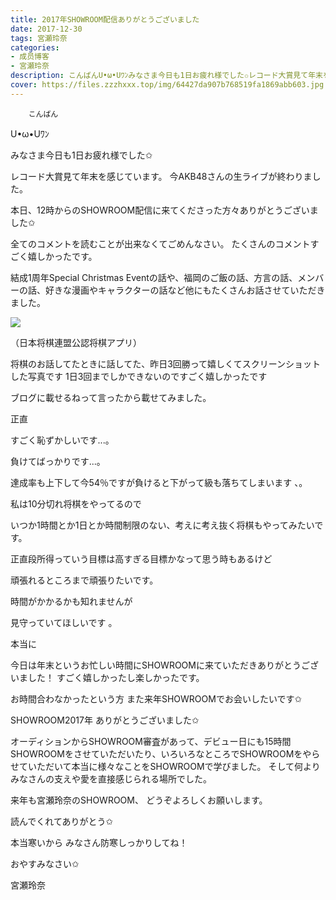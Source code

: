 ```yaml
---
title: 2017年SHOWROOM配信ありがとうございました
date: 2017-12-30
tags: 宮瀬玲奈
categories: 
- 成员博客
- 宮瀬玲奈
description: こんばんU•ω•Uﾜﾝみなさま今日も1日お疲れ様でした✩レコード大賞見て年末を感じています。今AKB48さんの生ライブが終わりました。本日、12時からのSHOWROOM配信に来て...
cover: https://files.zzzhxxx.top/img/64427da907b768519fa1869abb603.jpg 
---
```


        こんばん

U•ω•Uﾜﾝ




みなさま今日も1日お疲れ様でした✩




レコード大賞見て年末を感じています。
今AKB48さんの生ライブが終わりました。







本日、12時からのSHOWROOM配信に来てくださった方々ありがとうございました✩



全てのコメントを読むことが出来なくてごめんなさい。
たくさんのコメントすごく嬉しかったです。




結成1周年Special Christmas Eventの話や、福岡のご飯の話、方言の話、メンバーの話、好きな漫画やキャラクターの話など他にもたくさんお話させていただきました。








![](https://files.zzzhxxx.top/img/64427da907b768519fa1869abb603.jpg)

（日本将棋連盟公認将棋アプリ）





将棋のお話してたときに話してた、昨日3回勝って嬉しくてスクリーンショットした写真です
1日3回までしかできないのですごく嬉しかったです

ブログに載せるねって言ったから載せてみました。


















正直










すごく恥ずかしいです...。










負けてばっかりです...。









達成率も上下して今54％ですが負けると下がって級も落ちてしまいます 、。















私は10分切れ将棋をやってるので

いつか1時間とか1日とか時間制限のない、考えに考え抜く将棋もやってみたいです。




















正直段所得っていう目標は高すぎる目標かなって思う時もあるけど

頑張れるところまで頑張りたいです。







時間がかかるかも知れませんが

見守っていてほしいです 。



















本当に


今日は年末というお忙しい時間にSHOWROOMに来ていただきありがとうございました！
すごく嬉しかったし楽しかったです。



お時間合わなかったという方
また来年SHOWROOMでお会いしたいです✩







SHOWROOM2017年
ありがとうございました✩



オーディションからSHOWROOM審査があって、デビュー日にも15時間SHOWROOMをさせていただいたり、いろいろなところでSHOWROOMをやらせていただいて本当に様々なことをSHOWROOMで学びました。
そして何よりみなさんの支えや愛を直接感じられる場所でした。




来年も宮瀬玲奈のSHOWROOM、
どうぞよろしくお願いします。





読んでくれてありがとう✩




本当寒いから
みなさん防寒しっかりしてね！





おやすみなさい✩





宮瀬玲奈


